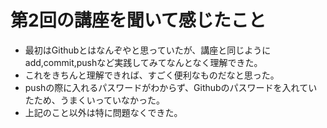 # 第2回の講座を聞いて感じたこと

* 最初はGithubとはなんぞやと思っていたが、講座と同じようにadd,commit,pushなど実践してみてなんとなく理解できた。
* これをきちんと理解できれば、すごく便利なものだなと思った。
* pushの際に入れるパスワードがわからず、Githubのパスワードを入れていたため、うまくいっていなかった。
* 上記のこと以外は特に問題なくできた。
